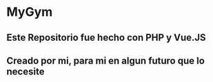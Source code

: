 # MyGym
## Este Repositorio fue hecho con PHP y Vue.JS
## Creado por mi, para mi en algun futuro que lo necesite
